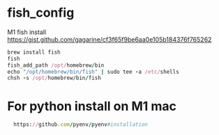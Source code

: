 # fish_config

M1 fish install https://gist.github.com/gagarine/cf3f65f9be6aa0e105b184376f765262

```ruby
brew install fish 
fish
fish_add_path /opt/homebrew/bin
echo "/opt/homebrew/bin/fish" | sudo tee -a /etc/shells
chsh -s /opt/homebrew/bin/fish
```

# For python install on M1 mac
```ruby
  https://github.com/pyenv/pyenv#installation
```

